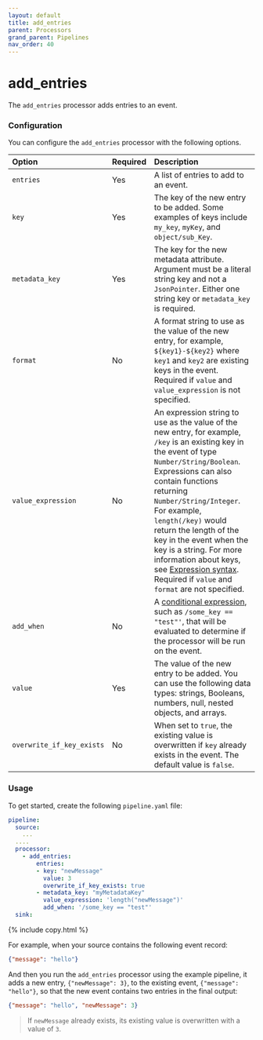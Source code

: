```yaml
---
layout: default
title: add_entries
parent: Processors
grand_parent: Pipelines
nav_order: 40
---
```


# add_entries

The `add_entries` processor adds entries to an event.

### Configuration

You can configure the `add_entries` processor with the following options.

| Option | Required | Description |
| :--- | :--- | :--- |
| `entries` | Yes | A list of entries to add to an event. |
| `key` | Yes | The key of the new entry to be added. Some examples of keys include `my_key`, `myKey`, and `object/sub_Key`. |
| `metadata_key` | Yes | The key for the new metadata attribute. Argument must be a literal string key and not a `JsonPointer`. Either one string key or `metadata_key` is required. |
| `format` | No | A format string to use as the value of the new entry, for example, `${key1}-${key2}` where `key1` and `key2` are existing keys in the event. Required if `value` and `value_expression` is not specified. |
| `value_expression` | No | An expression string to use as the value of the new entry, for example, `/key` is an existing key in the event of type `Number/String/Boolean`. Expressions can also contain functions returning `Number/String/Integer`. For example, `length(/key)` would return the length of the key in the event when the key is a string. For more information about keys, see [Expression syntax](https://opensearch.org/docs/latest/data-prepper/pipelines/expression-syntax/). Required if `value` and `format` are not specified. |
| `add_when` | No | A [conditional expression](https://opensearch.org/docs/latest/data-prepper/pipelines/expression-syntax/), such as `/some_key == "test"'`, that will be evaluated to determine if the processor will be run on the event. |
| `value` | Yes | The value of the new entry to be added. You can use the following data types: strings, Booleans, numbers, null, nested objects, and arrays. |
| `overwrite_if_key_exists` | No | When set to `true`, the existing value is overwritten if `key` already exists in the event. The default value is `false`. |

### Usage

To get started, create the following `pipeline.yaml` file:

```yaml
pipeline:
  source:
    ...
  ....  
  processor:
    - add_entries:
        entries:
        - key: "newMessage"
          value: 3
          overwrite_if_key_exists: true
        - metadata_key: "myMetadataKey"
          value_expression: 'length("newMessage")'
          add_when: '/some_key == "test"'
  sink:
```
{% include copy.html %}


For example, when your source contains the following event record:

```json
{"message": "hello"}
```

And then you run the `add_entries` processor using the example pipeline, it adds a new entry, `{"newMessage": 3}`, to the existing event, `{"message": "hello"}`, so that the new event contains two entries in the final output:

```json
{"message": "hello", "newMessage": 3}
```

> If `newMessage` already exists, its existing value is overwritten with a value of `3`.

